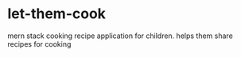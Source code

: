 # let-them-cook

 mern stack cooking recipe application for children. helps them share recipes for cooking 
 
